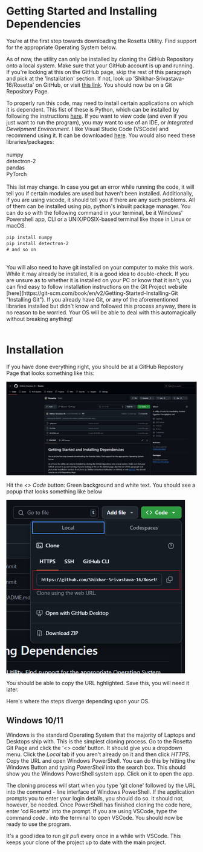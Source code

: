 # Getting Started and Installing Dependencies

You're at the first step towards downloading the Rosetta Utility. Find support for the appropriate Operating System below.  

As of now, the utility can only be installed by cloning the GitHub Repository onto a local system. Make sure that your GitHub account is up and running. If you're looking at this on the GitHub page, skip the rest of this paragraph and pick at the 'Installation' section. 
If not, look up 'Shikhar-Srivastava-16/Rosetta' on GitHub, or visit [this link](https://github.com/Shikhar-Srivastava-16/Rosetta "Rosetta's GitHub Page"). You should now be on a Git Repository Page.

To properly run this code, may need to install certain applications on which it is dependent. This fist of these is Python, which can be installed by following the instructions [here](https://www.python.org/downloads/). 
If you want to view code (and even if you just want to run the program), you may want to use of an IDE, or _Integrated Develpment Environment_. I like Visual Studio Code (VSCode) and recommend using it. 
It can be downloaded [here](https://code.visualstudio.com/ "VSCode Install Page"). You would also need these libraries/packages: <br> 
<br>
    numpy<br>
    detectron-2<br>
    pandas<br>
    PyTorch<br>
<br>
This list may change. In case you get an error while running the code, it will tell you if certain modules are used but haven't been installed. Additionally, if you are using vscode, it should tell you if there are any such problems. 
All of them can be installed using pip, python's inbuilt package manager. You can do so with the following command in your terminal, be it Windows' Powershell app, 
CLI or a UNIX/POSIX-based terminal like those in Linux or macOS. 
  <br>

```shell
pip install numpy
pip install detectron-2
# and so on
```

<br>
You will also need to have git installed on your computer to make this work. While it may already be installed, it is a good idea to double-check. If you are unsure as to whether it is installed on your PC or know that it isn't,
you can find easy to follow installation instructions on the Git Project website [here](https://git-scm.com/book/en/v2/Getting-Started-Installing-Git "Installing Git"). If you already have Git, or any of the aforementioned libraries 
installed but didn't know and followed this process anyway, there is no reason to be worried. Your OS will be able to deal with this automagically without breaking anything! 
<br><br>

# Installation
If you have done everything right, you should be at a GitHub Repostory Page that looks something like this:

![An Image of ](resources\git-page-example.png "")

Hit the *<> Code* button: Green background and white text. You should see a popup that looks something like below 

![An Image of ](resources\code-highlight.png "")

You should be able to copy the URL hghlighted. Save this, you will need it later. 

Here's where the steps diverge depending upon your OS. 

## Windows 10/11

Windows is the standard Operating System that the majority of Laptops and Desktops ship with. This is the simplest cloning process. Go to the Rosetta Git Page and click the '<> code' button. It should give you a dropdown menu.
Click the _Local_ tab if you aren't already on it and then click _HTTPS_. Copy the URL and open Windows PowerShell. You can do this by hitting the Windows Button and typing _PowerShell_ into the search box. This should show you the Windows PowerShell system app.
Click on it to open the app.

The cloning process will start when you type 'git clone' followed by the URL into the command - line interface of Windows PowerShell. If the application prompts you to enter your login details, you should do so. It should not, however, be needed.
Once PowerShell has finished cloning the code here, enter 'cd Rosetta' into the prompt. If you are using VSCode, type the command _code ._ into the terminal to open VSCode. You should now be ready to use the program.

It's a good idea to run _git pull_ every once in a while with VSCode. This keeps your clone of the project up to date with the main project. 
